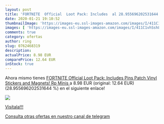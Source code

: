 ```yaml
---
layout: post
title: 'FORTNITE  Official  Loot Pack: Includes  al 28.955696202531644 % de descuento'
date: 2020-01-21 19:10:52
thumbnailImage: 'https://images-eu.ssl-images-amazon.com/images/I/411C1vhSshL._SL200_.jpg'
images: [ 'https://images-eu.ssl-images-amazon.com/images/I/411C1vhSshL._SL200_.jpg' ]
comments: true
category: ofertas
author: ring
slug: 0762468319
description:
actualPrice: 8.98 EUR
comparePrice: 12.64 EUR
inStock: true
---
```


Ahora mismo tienes [FORTNITE  Official  Loot Pack: Includes Pins  Patch  Vinyl Stickers  and Magnets!  Rp Minis ](https://www.amazon.com/dp/0762468319/?tag=redken08-20) a 8.98 EUR (original: 12.64 EUR) (28.955696202531644 %) en el siguiente enlace!

[![](https://images-eu.ssl-images-amazon.com/images/I/411C1vhSshL._SL200_.jpg)](https://www.amazon.com/dp/0762468319/?tag=redken08-20)

[Visítala!!!](https://www.amazon.com/dp/0762468319/?tag=redken08-20)

[Consulta otras ofertas en nuestro canal de telegram](https://t.me/s/ofertas25)
